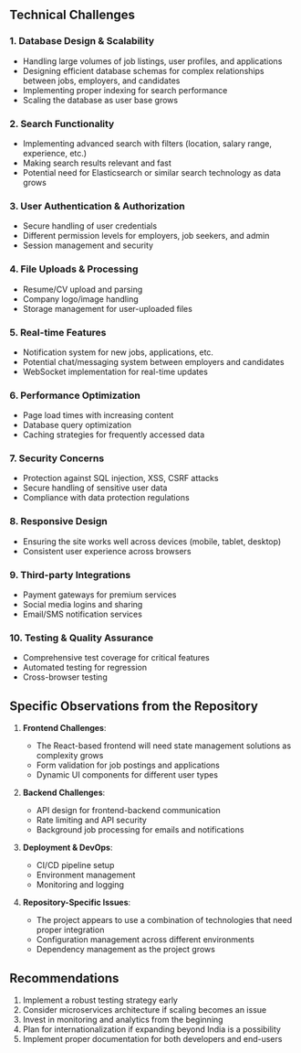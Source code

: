 ## Technical Challenges

### 1. **Database Design & Scalability**
   - Handling large volumes of job listings, user profiles, and applications
   - Designing efficient database schemas for complex relationships between jobs, employers, and candidates
   - Implementing proper indexing for search performance
   - Scaling the database as user base grows

### 2. **Search Functionality**
   - Implementing advanced search with filters (location, salary range, experience, etc.)
   - Making search results relevant and fast
   - Potential need for Elasticsearch or similar search technology as data grows

### 3. **User Authentication & Authorization**
   - Secure handling of user credentials
   - Different permission levels for employers, job seekers, and admin
   - Session management and security

### 4. **File Uploads & Processing**
   - Resume/CV upload and parsing
   - Company logo/image handling
   - Storage management for user-uploaded files

### 5. **Real-time Features**
   - Notification system for new jobs, applications, etc.
   - Potential chat/messaging system between employers and candidates
   - WebSocket implementation for real-time updates

### 6. **Performance Optimization**
   - Page load times with increasing content
   - Database query optimization
   - Caching strategies for frequently accessed data

### 7. **Security Concerns**
   - Protection against SQL injection, XSS, CSRF attacks
   - Secure handling of sensitive user data
   - Compliance with data protection regulations

### 8. **Responsive Design**
   - Ensuring the site works well across devices (mobile, tablet, desktop)
   - Consistent user experience across browsers

### 9. **Third-party Integrations**
   - Payment gateways for premium services
   - Social media logins and sharing
   - Email/SMS notification services

### 10. **Testing & Quality Assurance**
   - Comprehensive test coverage for critical features
   - Automated testing for regression
   - Cross-browser testing

## Specific Observations from the Repository

1. **Frontend Challenges**:
   - The React-based frontend will need state management solutions as complexity grows
   - Form validation for job postings and applications
   - Dynamic UI components for different user types

2. **Backend Challenges**:
   - API design for frontend-backend communication
   - Rate limiting and API security
   - Background job processing for emails and notifications

3. **Deployment & DevOps**:
   - CI/CD pipeline setup
   - Environment management
   - Monitoring and logging

4. **Repository-Specific Issues**:
   - The project appears to use a combination of technologies that need proper integration
   - Configuration management across different environments
   - Dependency management as the project grows

## Recommendations

1. Implement a robust testing strategy early
2. Consider microservices architecture if scaling becomes an issue
3. Invest in monitoring and analytics from the beginning
4. Plan for internationalization if expanding beyond India is a possibility
5. Implement proper documentation for both developers and end-users

